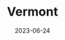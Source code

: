 ---
title: "Vermont"
type: state
borders:
  - Canada
  - Massachusetts
  - New Hampshire
  - New York
country:
  - United States
date: 2023-06-24
hashtag: vermont
location:
  - New England
tags:
  - state
  - United States
---
